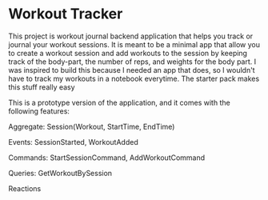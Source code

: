 # Workout Tracker
This project is workout journal backend application that helps 
you track or journal your workout sessions. It is meant to be a 
minimal app that allow you to create a workout session and add 
workouts to the session by keeping track of the body-part, the 
number of reps, and weights for the body part. I was inspired 
to build this because I needed an app that does, so I wouldn't have
to track my workouts in a notebook everytime. The starter pack makes this
stuff really easy

This is a prototype version of the application, and it comes with
the following features:

Aggregate: Session(Workout, StartTime, EndTime)


Events: SessionStarted, WorkoutAdded

Commands: StartSessionCommand, AddWorkoutCommand

Queries: GetWorkoutBySession

Reactions
